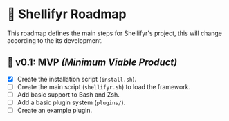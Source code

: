 # 📌 Shellifyr Roadmap

This roadmap defines the main steps for Shellifyr's project, this will change according to the its development.

## 🔄 **v0.1:** MVP *(Minimum Viable Product)*
- [X] Create the installation script (`install.sh`).
- [ ] Create the main script (`shellifyr.sh`) to load the framework.
- [ ] Add basic support to Bash and Zsh.
- [ ] Add a basic plugin system (`plugins/`).
- [ ] Create an example plugin.

